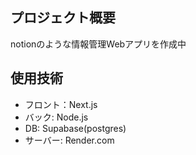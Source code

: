 ## プロジェクト概要
notionのような情報管理Webアプリを作成中

## 使用技術
- フロント：Next.js
- バック: Node.js
- DB: Supabase(postgres)
- サーバー: Render.com
